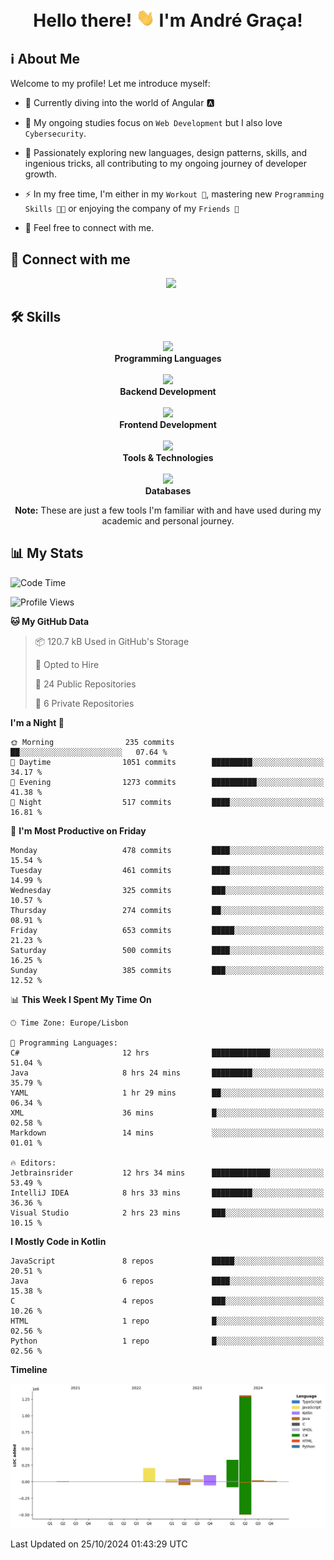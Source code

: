 <h1 align="center">Hello there! <img src="https://raw.githubusercontent.com/ABSphreak/ABSphreak/master/gifs/Hi.gif" width="30"> I'm André Graça!</h1>

## ℹ️ About Me

Welcome to my profile! Let me introduce myself:

- 🔭 Currently diving into the world of Angular 🅰️

- 🌱 My ongoing studies focus on `Web Development` but I also love `Cybersecurity`.
 
- 🚀 Passionately exploring new languages, design patterns, skills, and ingenious tricks, all contributing to my ongoing journey of developer growth.

- ⚡ In my free time, I'm either in my `Workout 💪`, mastering new `Programming Skills 👨‍💻` or enjoying the company of my `Friends 👥`

- 💬 Feel free to connect with me.

## 🤝 Connect with me

<p align="center">
  <a style="margin-left: 10px;" target="_blank" href="mailto:andre.graca.2001@gmail.com">
    <img width="50px" src="https://static.vecteezy.com/system/resources/previews/022/484/516/non_2x/google-mail-gmail-icon-logo-symbol-free-png.png">
  </a>
</p>

## 🛠️ Skills

<div align="center">
  <p align="center">
    <img src="https://skillicons.dev/icons?i=kotlin,java,js,ts,python,c&perline=6" /><br/>
    <b>Programming Languages</b><br/><br/>
    <img src="https://skillicons.dev/icons?i=spring,nodejs,express&perline=5" /><br/>
    <b>Backend Development</b><br/><br/>
    <img src="https://skillicons.dev/icons?i=react,nextjs,html,css,bootstrap,tailwind&perline=6" /><br/>
    <b>Frontend Development</b><br/><br/>
    <img src="https://skillicons.dev/icons?i=docker,linux,bash,git,github,androidstudio,jenkins,postman&perline=9" /><br/>
    <b>Tools & Technologies</b><br/><br/>
    <img src="https://skillicons.dev/icons?i=postgres,mongodb&perline=2" /><br/>
    <b>Databases</b>
  </p> 
  <p align="center"><b>Note:</b> These are just a few tools I'm familiar with and have used during my academic and personal journey.</p>
</div>

## 📊 My Stats

<!--START_SECTION:waka-->
![Code Time](http://img.shields.io/badge/Code%20Time-1%2C424%20hrs%2027%20mins-blue)

![Profile Views](http://img.shields.io/badge/Profile%20Views-0-blue)

**🐱 My GitHub Data** 

> 📦 120.7 kB Used in GitHub's Storage 
 > 
> 💼 Opted to Hire
 > 
> 📜 24 Public Repositories 
 > 
> 🔑 6 Private Repositories 
 > 
**I'm a Night 🦉** 

```text
🌞 Morning                235 commits         ██░░░░░░░░░░░░░░░░░░░░░░░   07.64 % 
🌆 Daytime                1051 commits        █████████░░░░░░░░░░░░░░░░   34.17 % 
🌃 Evening                1273 commits        ██████████░░░░░░░░░░░░░░░   41.38 % 
🌙 Night                  517 commits         ████░░░░░░░░░░░░░░░░░░░░░   16.81 % 
```
📅 **I'm Most Productive on Friday** 

```text
Monday                   478 commits         ████░░░░░░░░░░░░░░░░░░░░░   15.54 % 
Tuesday                  461 commits         ████░░░░░░░░░░░░░░░░░░░░░   14.99 % 
Wednesday                325 commits         ███░░░░░░░░░░░░░░░░░░░░░░   10.57 % 
Thursday                 274 commits         ██░░░░░░░░░░░░░░░░░░░░░░░   08.91 % 
Friday                   653 commits         █████░░░░░░░░░░░░░░░░░░░░   21.23 % 
Saturday                 500 commits         ████░░░░░░░░░░░░░░░░░░░░░   16.25 % 
Sunday                   385 commits         ███░░░░░░░░░░░░░░░░░░░░░░   12.52 % 
```


📊 **This Week I Spent My Time On** 

```text
🕑︎ Time Zone: Europe/Lisbon

💬 Programming Languages: 
C#                       12 hrs              █████████████░░░░░░░░░░░░   51.04 % 
Java                     8 hrs 24 mins       █████████░░░░░░░░░░░░░░░░   35.79 % 
YAML                     1 hr 29 mins        ██░░░░░░░░░░░░░░░░░░░░░░░   06.34 % 
XML                      36 mins             █░░░░░░░░░░░░░░░░░░░░░░░░   02.58 % 
Markdown                 14 mins             ░░░░░░░░░░░░░░░░░░░░░░░░░   01.01 % 

🔥 Editors: 
Jetbrainsrider           12 hrs 34 mins      █████████████░░░░░░░░░░░░   53.49 % 
IntelliJ IDEA            8 hrs 33 mins       █████████░░░░░░░░░░░░░░░░   36.36 % 
Visual Studio            2 hrs 23 mins       ███░░░░░░░░░░░░░░░░░░░░░░   10.15 % 
```

**I Mostly Code in Kotlin** 

```text
JavaScript               8 repos             █████░░░░░░░░░░░░░░░░░░░░   20.51 % 
Java                     6 repos             ████░░░░░░░░░░░░░░░░░░░░░   15.38 % 
C                        4 repos             ███░░░░░░░░░░░░░░░░░░░░░░   10.26 % 
HTML                     1 repo              █░░░░░░░░░░░░░░░░░░░░░░░░   02.56 % 
Python                   1 repo              █░░░░░░░░░░░░░░░░░░░░░░░░   02.56 % 
```



**Timeline**

![Lines of Code chart](https://raw.githubusercontent.com/AndreGraca3/AndreGraca3/main/assets/bar_graph.png)


 Last Updated on 25/10/2024 01:43:29 UTC
<!--END_SECTION:waka-->
